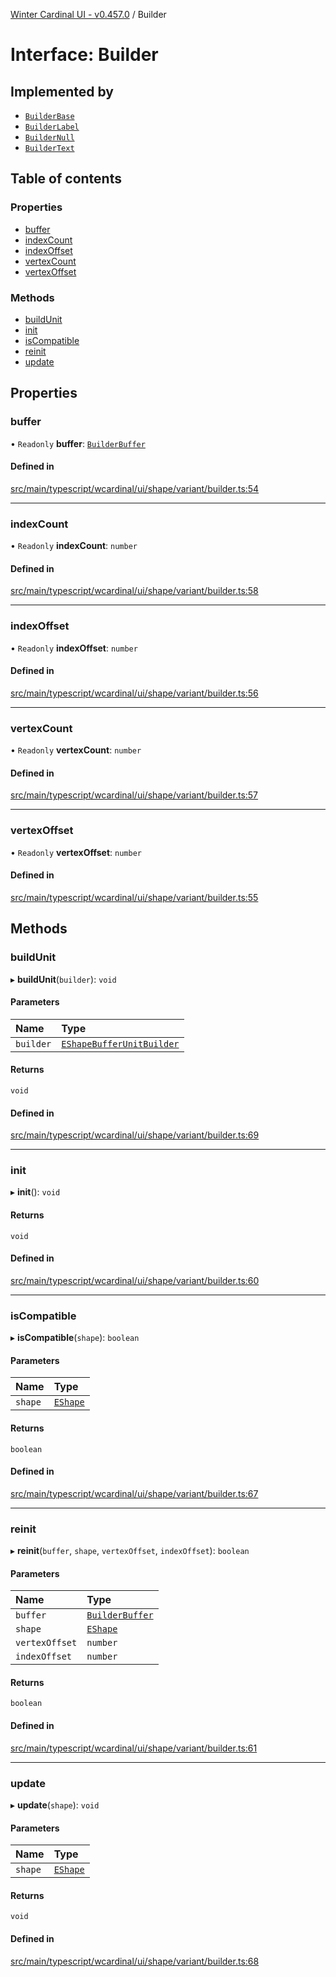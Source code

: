 [Winter Cardinal UI - v0.457.0](../index.md) / Builder

# Interface: Builder

## Implemented by

- [`BuilderBase`](../classes/BuilderBase.md)
- [`BuilderLabel`](../classes/BuilderLabel.md)
- [`BuilderNull`](../classes/BuilderNull.md)
- [`BuilderText`](../classes/BuilderText.md)

## Table of contents

### Properties

- [buffer](Builder.md#buffer)
- [indexCount](Builder.md#indexcount)
- [indexOffset](Builder.md#indexoffset)
- [vertexCount](Builder.md#vertexcount)
- [vertexOffset](Builder.md#vertexoffset)

### Methods

- [buildUnit](Builder.md#buildunit)
- [init](Builder.md#init)
- [isCompatible](Builder.md#iscompatible)
- [reinit](Builder.md#reinit)
- [update](Builder.md#update)

## Properties

### buffer

• `Readonly` **buffer**: [`BuilderBuffer`](BuilderBuffer.md)

#### Defined in

[src/main/typescript/wcardinal/ui/shape/variant/builder.ts:54](https://github.com/winter-cardinal/winter-cardinal-ui/blob/v0.457.0/src/main/typescript/wcardinal/ui/shape/variant/builder.ts#L54)

___

### indexCount

• `Readonly` **indexCount**: `number`

#### Defined in

[src/main/typescript/wcardinal/ui/shape/variant/builder.ts:58](https://github.com/winter-cardinal/winter-cardinal-ui/blob/v0.457.0/src/main/typescript/wcardinal/ui/shape/variant/builder.ts#L58)

___

### indexOffset

• `Readonly` **indexOffset**: `number`

#### Defined in

[src/main/typescript/wcardinal/ui/shape/variant/builder.ts:56](https://github.com/winter-cardinal/winter-cardinal-ui/blob/v0.457.0/src/main/typescript/wcardinal/ui/shape/variant/builder.ts#L56)

___

### vertexCount

• `Readonly` **vertexCount**: `number`

#### Defined in

[src/main/typescript/wcardinal/ui/shape/variant/builder.ts:57](https://github.com/winter-cardinal/winter-cardinal-ui/blob/v0.457.0/src/main/typescript/wcardinal/ui/shape/variant/builder.ts#L57)

___

### vertexOffset

• `Readonly` **vertexOffset**: `number`

#### Defined in

[src/main/typescript/wcardinal/ui/shape/variant/builder.ts:55](https://github.com/winter-cardinal/winter-cardinal-ui/blob/v0.457.0/src/main/typescript/wcardinal/ui/shape/variant/builder.ts#L55)

## Methods

### buildUnit

▸ **buildUnit**(`builder`): `void`

#### Parameters

| Name | Type |
| :------ | :------ |
| `builder` | [`EShapeBufferUnitBuilder`](../classes/EShapeBufferUnitBuilder.md) |

#### Returns

`void`

#### Defined in

[src/main/typescript/wcardinal/ui/shape/variant/builder.ts:69](https://github.com/winter-cardinal/winter-cardinal-ui/blob/v0.457.0/src/main/typescript/wcardinal/ui/shape/variant/builder.ts#L69)

___

### init

▸ **init**(): `void`

#### Returns

`void`

#### Defined in

[src/main/typescript/wcardinal/ui/shape/variant/builder.ts:60](https://github.com/winter-cardinal/winter-cardinal-ui/blob/v0.457.0/src/main/typescript/wcardinal/ui/shape/variant/builder.ts#L60)

___

### isCompatible

▸ **isCompatible**(`shape`): `boolean`

#### Parameters

| Name | Type |
| :------ | :------ |
| `shape` | [`EShape`](EShape.md) |

#### Returns

`boolean`

#### Defined in

[src/main/typescript/wcardinal/ui/shape/variant/builder.ts:67](https://github.com/winter-cardinal/winter-cardinal-ui/blob/v0.457.0/src/main/typescript/wcardinal/ui/shape/variant/builder.ts#L67)

___

### reinit

▸ **reinit**(`buffer`, `shape`, `vertexOffset`, `indexOffset`): `boolean`

#### Parameters

| Name | Type |
| :------ | :------ |
| `buffer` | [`BuilderBuffer`](BuilderBuffer.md) |
| `shape` | [`EShape`](EShape.md) |
| `vertexOffset` | `number` |
| `indexOffset` | `number` |

#### Returns

`boolean`

#### Defined in

[src/main/typescript/wcardinal/ui/shape/variant/builder.ts:61](https://github.com/winter-cardinal/winter-cardinal-ui/blob/v0.457.0/src/main/typescript/wcardinal/ui/shape/variant/builder.ts#L61)

___

### update

▸ **update**(`shape`): `void`

#### Parameters

| Name | Type |
| :------ | :------ |
| `shape` | [`EShape`](EShape.md) |

#### Returns

`void`

#### Defined in

[src/main/typescript/wcardinal/ui/shape/variant/builder.ts:68](https://github.com/winter-cardinal/winter-cardinal-ui/blob/v0.457.0/src/main/typescript/wcardinal/ui/shape/variant/builder.ts#L68)
